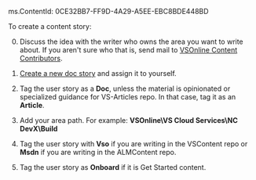 ms.ContentId: 0CE32BB7-FF9D-4A29-A5EE-EBC8BDE448BD

To create a content story:
 
[//]: # (0. Tag the user story as **Hack** if it is a Hack a Doc content idea.)

0. Discuss the idea with the writer who owns the area you want to write about. If you aren't sure who that is, send mail to [VSOnline Content Contributors](mailto:vsocontc@microsoft.com).

0. [Create a new doc story](https://mseng.visualstudio.com/DefaultCollection/VSOnline/Agile/_workItems/create/User%20Story?%5BSystem.Tags%5D=Doc&%5BSystem.AreaPath%5D=VSOnline%5CVS+Cloud+Services%5C) and assign it to yourself. 

0. Tag the user story as a **Doc**, unless the material is opinionated or specialized guidance for VS-Articles repo. In that case, tag it as an **Article**.

0. Add your area path. For example: **VSOnline\VS Cloud Services\NC DevX\Build**
 
0. Tag the user story with **Vso** if you are writing in the VSContent repo or **Msdn** if you are writing in the ALMContent repo.
 
0. Tag the user story as **Onboard** if it is Get Started content.


 
 